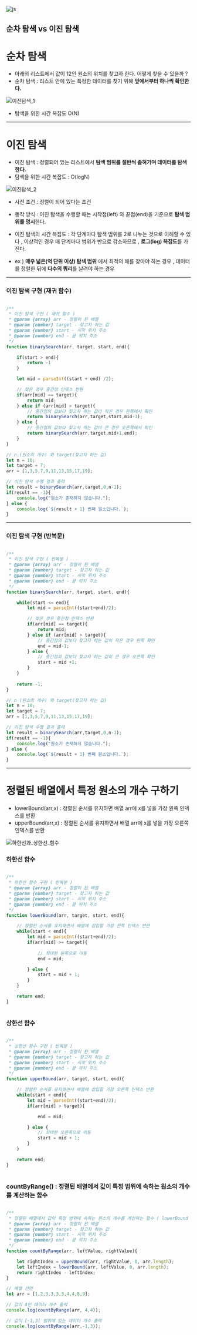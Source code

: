 ![js](https://skillicons.dev/icons?i=js&perline=3) 

## 순차 탐색 vs  이진 탐색


# 순차 탐색 
- 아래의 리스트에서 값이 12인 원소의 위치를 찾고하 한다. 어떻게 찾을 수 있을까 ?
- 순차 탐색 : 리스트 안에 있는 특정한 데이터를 찾기 위해 **앞에서부터 하나씩 확인한다.**

![이진탐색_1](https://github.com/Kiminwoo/algorithmTour/assets/33905149/7f95c29e-1274-4e06-bb7d-0a0fb7b47efe)

- 탐색을 위한 시간 복잡도 O(N)

<hr>

# 이진 탐색
- 이진 탐색 : 정렬되어 있는 리스트에서 **탐색 범위를 절반씩 좁혀가며 데이터를 탐색한다.**
- 탐색을 위한 시간 복잡도 : O(logN)

![이진탐색_2](https://github.com/Kiminwoo/algorithmTour/assets/33905149/ddb2b4b7-4645-4337-92d8-d6da1186dc97)

- 사전 조건 : 정렬이 되어 있다는 조건
- 동작 방식 : 이진 탐색을 수행할 때는 시작점(left) 와 끝점(end)을 기준으로 **탐색 범위를 명시**한다.

- 이진 탐색의 시간 복잡도 : 각 단계마다 탐색 범위를 2로 나누는 것으로 이해할 수 있다 , 이상적인 경우 매 단계마다 범위가 반으로 감소하므로 , **로그(log) 복잡도**를 가진다.

- ex ) **매우 넓은(억 단위 이상) 탐색 범위** 에서 최적의 해를 찾아야 하는 경우 , 데이터를 정렬한 뒤에 **다수의 쿼리**를 날려야 하는 경우

<hr> 

### 이진 탐색 구현 (재귀 함수)

```js

/**
 * 이진 탐색 구현 ( 재귀 함수 ) 
 * @param {array} arr - 정렬이 된 배열 
 * @param {number} target - 찾고자 하는 값
 * @param {number} start - 시작 위치 주소 
 * @param {number} end - 끝 위치 주소
 */
function binarySearch(arr, target, start, end){

    if(start > end){
        return -1
    }

    let mid = parseInt((start + end) /2);

    // 찾은 경우 중간점 인덱스 반환
    if(arr[mid] == target){
        return mid;
    } else if (arr[mid] > target){
        // 중간점의 값보다 찾고자 하는 값이 작은 경우 왼쪽에서 확인
        return binarySearch(arr,target,start,mid-1);
    } else {
        // 중간점의 값보다 찾고자 하는 값이 큰 경우 오른쪽에서 확인
        return binarySearch(arr,target,mid+1,end);
    }
}

// n (원소의 개수) 와 target(찾고자 하는 값)
let n = 10;
let target = 7;
arr = [1,3,5,7,9,11,13,15,17,19];

// 이진 탐색 수행 결과 출력
let result = binarySearch(arr,target,0,n-1);
if(result == -1){
    console.log("원소가 존재하지 않습니다.");
} else {
    console.log(`${result + 1} 번째 원소입니다.`);
}


```

<hr> 

### 이진 탐색 구현 (반복문)

```js

/**
 * 이진 탐색 구현 ( 반복분 ) 
 * @param {array} arr - 정렬이 된 배열 
 * @param {number} target - 찾고자 하는 값
 * @param {number} start - 시작 위치 주소 
 * @param {number} end - 끝 위치 주소
 */
function binarySearch(arr, target, start, end){

    while(start <= end){
        let mid = parseInt((start+end)/2);

        // 찾은 경우 중간점 인덱스 반환 
        if(arr[mid] == target){
            return mid;
        } else if (arr[mid] > target){
            // 중간점의 값보다 찾고자 하는 값이 작은 경우 왼쪽 확인
            end = mid-1;
        } else {
            // 중간점의 값보다 찾고자 하는 값이 큰 경우 오른쪽 확인
            start = mid +1;
        }
    }
    
    return -1;
}

// n (원소의 개수) 와 target(찾고자 하는 값)
let n = 10;
let target = 7;
arr = [1,3,5,7,9,11,13,15,17,19];

// 이진 탐색 수행 결과 출력
let result = binarySearch(arr,target,0,n-1);
if(result == -1){
    console.log("원소가 존재하지 않습니다.");
} else {
    console.log(`${result + 1} 번째 원소입니다.`);
}


```

<hr>

# 정렬된 배열에서 특정 원소의 개수 구하기

- lowerBound(arr,x) : 정렬된 순서를 유지하면 배열 arr에 x를 넣을 가장 왼쪽 인덱스를 반환
- upperBound(arr,x) : 정렬된 순서를 유지하면서 배열 arr에 x를 넣을 가장 오른쪽 인덱스를 반환

![하한선과_상한선_함수](https://github.com/Kiminwoo/algorithmTour/assets/33905149/506ad5af-8a11-49ea-905d-4fa80f42d66b)


### 하한선 함수

```js

/**
 * 하한선 함수 구현 ( 반복분 ) 
 * @param {array} arr - 정렬이 된 배열 
 * @param {number} target - 찾고자 하는 값
 * @param {number} start - 시작 위치 주소 
 * @param {number} end - 끝 위치 주소
 */
function lowerBound(arr, target, start, end){

    // 정렬된 순서를 유지하면서 배열에 삽입할 가장 왼쪽 인덱스 반환
    while(start < end){
        let mid = parseInt((start+end)/2);
        if(arr[mid] >= target){
            
            // 최대한 왼쪽으로 이동
            end = mid;

        } else {
            start = mid + 1;
        }
    }

    return end;
}



```


### 상한선 함수

```js

/**
 * 상한선 함수 구현 ( 반복분 ) 
 * @param {array} arr - 정렬이 된 배열 
 * @param {number} target - 찾고자 하는 값
 * @param {number} start - 시작 위치 주소 
 * @param {number} end - 끝 위치 주소
 */
function upperBound(arr, target, start, end){

    // 정렬된 순서를 유지하면서 배열에 삽입할 가장 오른쪽 인덱스 반환
    while(start < end){
        let mid = parseInt((start+end)/2);
        if(arr[mid] > target){

            end = mid;

        } else {
            // 최대한 오른쪽으로 이동
            start = mid + 1;
        }
    }

    return end;
}



```


### countByRange() : 정렬된 배열에서 값이 특정 범위에 속하는 원소의 개수를 계산하는 함수

```js

/**
 * 정렬된 배열에서 값이 특정 범위에 속하는 원소의 개수를 계산하는 함수 ( lowerBound 함수 + uppperBound 함수 ) 
 * @param {array} arr - 정렬이 된 배열 
 * @param {number} target - 찾고자 하는 값
 * @param {number} start - 시작 위치 주소 
 * @param {number} end - 끝 위치 주소
 */
function countByRange(arr, leftValue, rightValue){

    let rightIndex = upperBound(arr, rightValue, 0, arr.length);
    let leftIndex = lowerBound(arr, leftValue, 0, arr.length);
    return rightIndex - leftIndex;
}

// 배열 선언
let arr = [1,2,3,3,3,3,4,4,8,9];

// 값이 4인 데이터 개수 출력
console.log(countByRange(arr, 4,4));

// 값이 [-1,3] 범위에 있는 데이터 개수 출력
console.log(countByRange(arr,-1,3));

```
